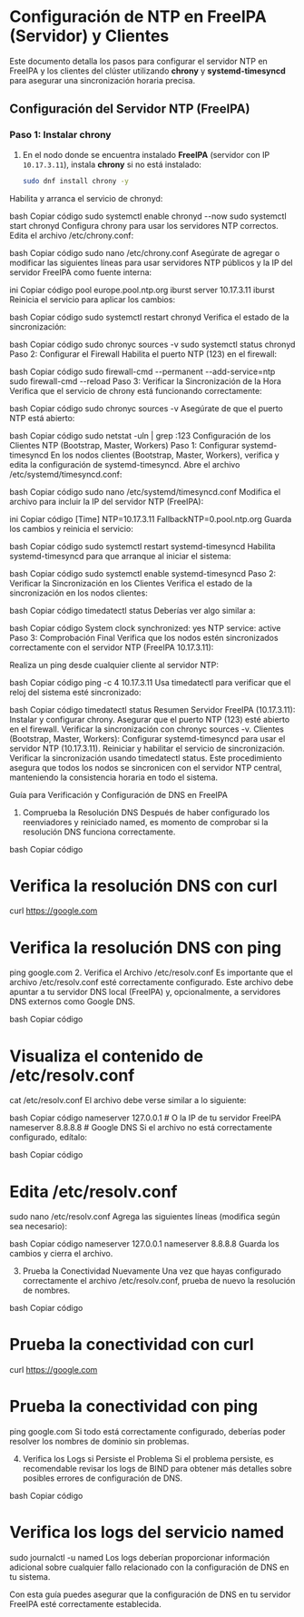 # Configuración de NTP en FreeIPA (Servidor) y Clientes

Este documento detalla los pasos para configurar el servidor NTP en FreeIPA y los clientes del clúster utilizando **chrony** y **systemd-timesyncd** para asegurar una sincronización horaria precisa.

## Configuración del Servidor NTP (FreeIPA)

### Paso 1: Instalar chrony

1. En el nodo donde se encuentra instalado **FreeIPA** (servidor con IP `10.17.3.11`), instala **chrony** si no está instalado:

   ```bash
   sudo dnf install chrony -y
    ```

Habilita y arranca el servicio de chronyd:

bash
Copiar código
sudo systemctl enable chronyd --now
sudo systemctl start chronyd
Configura chrony para usar los servidores NTP correctos. Edita el archivo /etc/chrony.conf:

bash
Copiar código
sudo nano /etc/chrony.conf
Asegúrate de agregar o modificar las siguientes líneas para usar servidores NTP públicos y la IP del servidor FreeIPA como fuente interna:

ini
Copiar código
pool europe.pool.ntp.org iburst
server 10.17.3.11 iburst
Reinicia el servicio para aplicar los cambios:

bash
Copiar código
sudo systemctl restart chronyd
Verifica el estado de la sincronización:

bash
Copiar código
sudo chronyc sources -v
sudo systemctl status chronyd
Paso 2: Configurar el Firewall
Habilita el puerto NTP (123) en el firewall:

bash
Copiar código
sudo firewall-cmd --permanent --add-service=ntp
sudo firewall-cmd --reload
Paso 3: Verificar la Sincronización de la Hora
Verifica que el servicio de chrony está funcionando correctamente:

bash
Copiar código
sudo chronyc sources -v
Asegúrate de que el puerto NTP está abierto:

bash
Copiar código
sudo netstat -uln | grep :123
Configuración de los Clientes NTP (Bootstrap, Master, Workers)
Paso 1: Configurar systemd-timesyncd
En los nodos clientes (Bootstrap, Master, Workers), verifica y edita la configuración de systemd-timesyncd. Abre el archivo /etc/systemd/timesyncd.conf:

bash
Copiar código
sudo nano /etc/systemd/timesyncd.conf
Modifica el archivo para incluir la IP del servidor NTP (FreeIPA):

ini
Copiar código
[Time]
NTP=10.17.3.11
FallbackNTP=0.pool.ntp.org
Guarda los cambios y reinicia el servicio:

bash
Copiar código
sudo systemctl restart systemd-timesyncd
Habilita systemd-timesyncd para que arranque al iniciar el sistema:

bash
Copiar código
sudo systemctl enable systemd-timesyncd
Paso 2: Verificar la Sincronización en los Clientes
Verifica el estado de la sincronización en los nodos clientes:

bash
Copiar código
timedatectl status
Deberías ver algo similar a:

bash
Copiar código
System clock synchronized: yes
NTP service: active
Paso 3: Comprobación Final
Verifica que los nodos estén sincronizados correctamente con el servidor NTP (FreeIPA 10.17.3.11):

Realiza un ping desde cualquier cliente al servidor NTP:

bash
Copiar código
ping -c 4 10.17.3.11
Usa timedatectl para verificar que el reloj del sistema esté sincronizado:

bash
Copiar código
timedatectl status
Resumen
Servidor FreeIPA (10.17.3.11):
Instalar y configurar chrony.
Asegurar que el puerto NTP (123) esté abierto en el firewall.
Verificar la sincronización con chronyc sources -v.
Clientes (Bootstrap, Master, Workers):
Configurar systemd-timesyncd para usar el servidor NTP (10.17.3.11).
Reiniciar y habilitar el servicio de sincronización.
Verificar la sincronización usando timedatectl status.
Este procedimiento asegura que todos los nodos se sincronicen con el servidor NTP central, manteniendo la consistencia horaria en todo el sistema.

Guía para Verificación y Configuración de DNS en FreeIPA
1. Comprueba la Resolución DNS
Después de haber configurado los reenviadores y reiniciado named, es momento de comprobar si la resolución DNS funciona correctamente.

bash
Copiar código
# Verifica la resolución DNS con curl
curl https://google.com

# Verifica la resolución DNS con ping
ping google.com
2. Verifica el Archivo /etc/resolv.conf
Es importante que el archivo /etc/resolv.conf esté correctamente configurado. Este archivo debe apuntar a tu servidor DNS local (FreeIPA) y, opcionalmente, a servidores DNS externos como Google DNS.

bash
Copiar código
# Visualiza el contenido de /etc/resolv.conf
cat /etc/resolv.conf
El archivo debe verse similar a lo siguiente:

bash
Copiar código
nameserver 127.0.0.1  # O la IP de tu servidor FreeIPA
nameserver 8.8.8.8  # Google DNS
Si el archivo no está correctamente configurado, edítalo:

bash
Copiar código
# Edita /etc/resolv.conf
sudo nano /etc/resolv.conf
Agrega las siguientes líneas (modifica según sea necesario):

bash
Copiar código
nameserver 127.0.0.1
nameserver 8.8.8.8
Guarda los cambios y cierra el archivo.

3. Prueba la Conectividad Nuevamente
Una vez que hayas configurado correctamente el archivo /etc/resolv.conf, prueba de nuevo la resolución de nombres.

bash
Copiar código
# Prueba la conectividad con curl
curl https://google.com

# Prueba la conectividad con ping
ping google.com
Si todo está correctamente configurado, deberías poder resolver los nombres de dominio sin problemas.

4. Verifica los Logs si Persiste el Problema
Si el problema persiste, es recomendable revisar los logs de BIND para obtener más detalles sobre posibles errores de configuración de DNS.

bash
Copiar código
# Verifica los logs del servicio named
sudo journalctl -u named
Los logs deberían proporcionar información adicional sobre cualquier fallo relacionado con la configuración de DNS en tu sistema.

Con esta guía puedes asegurar que la configuración de DNS en tu servidor FreeIPA esté correctamente establecida.